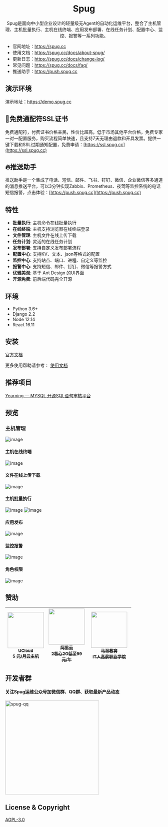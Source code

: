 <h1 align="center">Spug</h1>

<div align="center">

Spug是面向中小型企业设计的轻量级无Agent的自动化运维平台，整合了主机管理、主机批量执行、主机在线终端、应用发布部署、在线任务计划、配置中心、监控、报警等一系列功能。

</div>

- 官网地址：https://spug.cc
- 使用文档：https://spug.cc/docs/about-spug/
- 更新日志：https://spug.cc/docs/change-log/
- 常见问题：https://spug.cc/docs/faq/
- 推送助手：https://push.spug.cc

## 演示环境

演示地址：https://demo.spug.cc

## 🔐免费通配符SSL证书
免费通配符，付费证书价格亲民，性价比超高，低于市场其他平台价格，免费专家一对一配置服务，购买流程简单快速，且支持7天无理由退款和开具发票。提供一键下载和SSL过期通知配置，免费申请：[https://ssl.spug.cc](https://ssl.spug.cc)


## 🔥推送助手

推送助手是一个集成了电话、短信、邮件、飞书、钉钉、微信、企业微信等多通道的消息推送平台，可以3分钟实现Zabbix、Prometheus、夜莺等监控系统的电话短信报警，点击体验：[https://push.spug.cc](https://push.spug.cc)


## 特性

- **批量执行**: 主机命令在线批量执行
- **在线终端**: 主机支持浏览器在线终端登录
- **文件管理**: 主机文件在线上传下载
- **任务计划**: 灵活的在线任务计划
- **发布部署**: 支持自定义发布部署流程
- **配置中心**: 支持KV、文本、json等格式的配置
- **监控中心**: 支持站点、端口、进程、自定义等监控
- **报警中心**: 支持短信、邮件、钉钉、微信等报警方式
- **优雅美观**: 基于 Ant Design 的UI界面
- **开源免费**: 前后端代码完全开源


## 环境

* Python 3.6+
* Django 2.2
* Node 12.14
* React 16.11

## 安装

[官方文档](https://spug.cc/docs/install-docker)

更多使用帮助请参考： [使用文档](https://spug.cc/docs/host-manage/)


## 推荐项目
[Yearning — MYSQL 开源SQL语句审核平台](https://github.com/cookieY/Yearning)


## 预览

### 主机管理
![image](https://cdn.spug.cc/img/3.0/host.jpg)

#### 主机在线终端
![image](https://cdn.spug.cc/img/3.0/web-terminal.jpg)

#### 文件在线上传下载
![image](https://cdn.spug.cc/img/3.0/file-manager.jpg)

#### 主机批量执行
![image](https://cdn.spug.cc/img/3.0/host-exec.jpg)
![image](https://cdn.spug.cc/img/3.0/host-exec2.jpg)

#### 应用发布
![image](https://cdn.spug.cc/img/3.0/deploy.jpg)

#### 监控报警
![image](https://cdn.spug.cc/img/3.0/monitor.jpg)

#### 角色权限
![image](https://cdn.spug.cc/img/3.0/user-role.jpg)


## 赞助
<table>
  <thead>
    <tr>
      <th align="center" style="width: 115px;">
        <a href="https://www.ucloud.cn/site/active/kuaijie.html?invitation_code=C1xD0E5678FBA77">
          <img src="https://cdn.spug.cc/img/ucloud.png" width="115px"><br>
          <sub>UCloud</sub><br>
          <sub>5 元/月云主机</sub>
        </a>
      </th>
        <th align="center" style="width: 115px;">
        <a href="https://www.aliyun.com/minisite/goods?userCode=bkj6b9tn">
          <img src="https://cdn.spug.cc/img/aliyun-logo.png" width="115px"><br>
          <sub>阿里云</sub><br>
          <sub>2核心2G低至99元/年</sub>
        </a>
      </th>
      <th align="center" style="width: 125px;">
        <a href="http://www.magedu.com">
          <img src="https://cdn.spug.cc/img/magedu-logo.jpeg" width="115px"><br>
          <sub>马哥教育</sub><br>
          <sub>IT人高薪职业学院</sub>
        </a>
      </th>
    </tr>
  </thead>
</table>

## 开发者群
#### 关注Spug运维公众号加微信群、QQ群、获取最新产品动态
<div >
   <img src="https://cdn.spug.cc/img/spug-club.jpg" width = "300" height = "300" alt="spug-qq" align=center />
<div>
  
## License & Copyright
[AGPL-3.0](https://opensource.org/licenses/AGPL-3.0)
